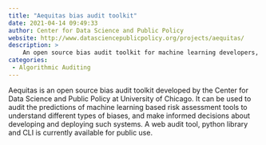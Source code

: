 ```yaml
---
title: "Aequitas bias audit toolkit"
date: 2021-04-14 09:49:33
author: Center for Data Science and Public Policy
website: http://www.datasciencepublicpolicy.org/projects/aequitas/
description: >
    An open source bias audit toolkit for machine learning developers, analysts, and  policymakers to audit machine learning models for discrimination and bias
categories:
 - Algorithmic Auditing
---
```


Aequitas is an open source bias audit toolkit developed by the Center for Data Science and Public Policy at University of Chicago. It can be used to audit the predictions of machine learning based risk assessment tools to understand different types of biases, and make informed decisions about developing and deploying such systems. A web audit tool, python library and CLI is currently available for public use.
